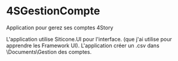 # 4SGestionCompte
Application pour gerez ses comptes 4Story

L'application utilise Siticone.UI pour l'interface. (que j'ai utilise pour apprendre les Framework UI).
L'application créer un .csv dans \Documents\Gestion des comptes.
